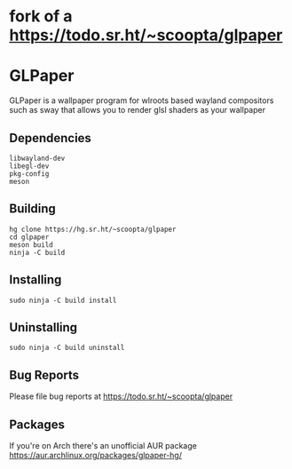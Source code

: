 # fork of a https://todo.sr.ht/~scoopta/glpaper

# GLPaper
GLPaper is a wallpaper program for wlroots based wayland compositors such as sway that allows you to render glsl shaders as your wallpaper

## Dependencies
	libwayland-dev
	libegl-dev
	pkg-config
	meson
## Building
	hg clone https://hg.sr.ht/~scoopta/glpaper
	cd glpaper
	meson build
	ninja -C build
## Installing
	sudo ninja -C build install
## Uninstalling
	sudo ninja -C build uninstall
## Bug Reports
Please file bug reports at https://todo.sr.ht/~scoopta/glpaper
## Packages
If you're on Arch there's an unofficial AUR package https://aur.archlinux.org/packages/glpaper-hg/
